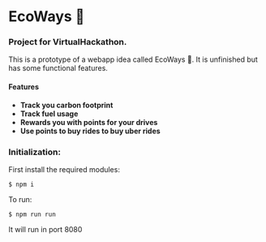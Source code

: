 # EcoWays 🌿
### Project for VirtualHackathon.
This is a prototype of a webapp idea called EcoWays 🌿.
It is unfinished but has some functional features.
#### Features
- **Track you carbon footprint**
- **Track fuel usage**
- **Rewards you with points for your drives**
- **Use points to buy rides to buy uber rides**
### Initialization:
First install the required modules:
```
$ npm i
```
To run:
```
$ npm run run
```
It will run in port 8080

